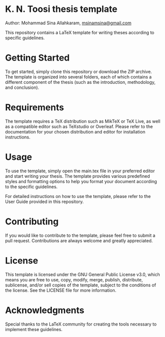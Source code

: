 # K. N. Toosi thesis template

Author: Mohammad Sina Allahkaram, msinamsina@gmail.com

This repository contains a LaTeX template for writing theses according to specific guidelines.

# Getting Started
To get started, simply clone this repository or download the ZIP archive. The template is organized into several folders, each of which contains a different component of the thesis (such as the introduction, methodology, and conclusion).

# Requirements
The template requires a TeX distribution such as MikTeX or TeX Live, as well as a compatible editor such as TeXstudio or Overleaf. Please refer to the documentation for your chosen distribution and editor for installation instructions.

# Usage
To use the template, simply open the main.tex file in your preferred editor and start writing your thesis. The template provides various predefined styles and formatting options to help you format your document according to the specific guidelines.

For detailed instructions on how to use the template, please refer to the User Guide provided in this repository.

# Contributing
If you would like to contribute to the template, please feel free to submit a pull request. Contributions are always welcome and greatly appreciated.

# License
This template is licensed under the GNU General Public License v3.0, which means you are free to use, copy, modify, merge, publish, distribute, sublicense, and/or sell copies of the template, subject to the conditions of the license. See the LICENSE file for more information.


# Acknowledgments
Special thanks to the LaTeX community for creating the tools necessary to implement these guidelines.